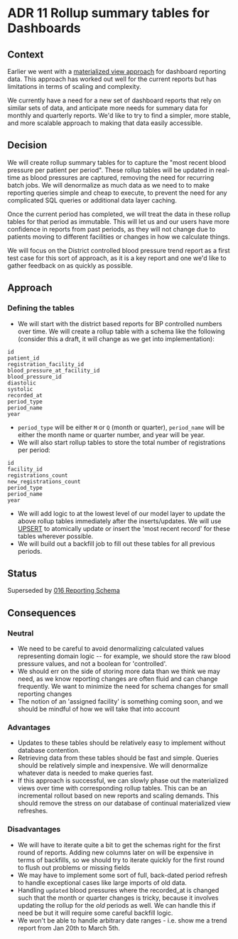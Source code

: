 # ADR 11 Rollup summary tables for Dashboards

## Context
Earlier we went with a [materialized view approach](https://github.com/simpledotorg/simple-server/blob/master/doc/arch/008-materialized-views-for-dashboards.md) for dashboard reporting data. This approach has worked out well for the current reports but has limitations in terms of scaling and complexity.

We currently have a need for a new set of dashboard reports that rely on similar sets of data, and anticipate more needs for summary data for monthly and quarterly reports. We'd like to try to find a simpler, more stable, and more scalable approach to making that data easily accessible.

## Decision

We will create rollup summary tables for to capture the "most recent blood pressure per patient per period". These rollup tables will be updated in real-time as blood pressures are captured, removing the need for recurring batch jobs. We will denormalize as much data as we need to to make reporting queries simple and cheap to execute, to prevent the need for any complicated SQL queries or additional data layer caching.

Once the current period has completed, we will treat the data in these rollup tables for that period as immutable. This will let us and our users have more confidence in reports from past periods, as they will not change due to patients moving to different facilities or changes in how we calculate things.

We will focus on the District controlled blood pressure trend report as a first test case for this sort of approach, as it is a key report and one we'd like to gather feedback on as quickly as possible.

## Approach

### Defining the tables

* We will start with the district based reports for BP controlled numbers over time. We will create a rollup table with a schema like the following (consider this a draft, it will change as we get into implementation):
```
id
patient_id
registration_facility_id
blood_pressure_at_facility_id
blood_pressure_id
diastolic
systolic
recorded_at
period_type
period_name
year
```
* `period_type` will be either `M` or `Q` (month or quarter), `period_name` will be either the month name or quarter number, and year will be year.
* We will also start rollup tables to store the total number of registrations per period:
```
id
facility_id
registrations_count
new_registrations_count
period_type
period_name
year
```

* We will add logic to at the lowest level of our model layer to update the above rollup tables immediately after the inserts/updates. We will use [UPSERT](https://wiki.postgresql.org/wiki/UPSERT#.22UPSERT.22_definition) to atomically update or insert the 'most recent record' for these tables wherever possible.
* We will build out a backfill job to fill out these tables for all previous periods.

## Status
Superseded by [016 Reporting Schema](./016-reporting-schema.md)

## Consequences

### Neutral
* We need to be careful to avoid denormalizing calculated values representing domain logic -- for example, we should store the raw blood pressure values, and not a boolean for 'controlled'.
* We should err on the side of storing more data than we think we may need, as we know reporting changes are often fluid and can change frequently. We want to minimize the need for schema changes for small reporting changes
* The notion of an 'assigned facility' is something coming soon, and we should be mindful of how we will take that into account
### Advantages
* Updates to these tables should be relatively easy to implement without database contention.
* Retrieving data from these tables should be fast and simple. Queries should be relatively simple and inexpensive.  We will denormalize whatever data is needed to make queries fast.
* If this approach is successful, we can slowly phase out the materialized views over time with corresponding rollup tables. This can be an incremental rollout based on new reports and scaling demands. This should remove the stress on our database of continual materialized view refreshes.
### Disadvantages
* We will have to iterate quite a bit to get the schemas right for the first round of reports. Adding new columns later on will be expensive in terms of backfills, so we should try to iterate quickly for the first round to flush out problems or missing fields
* We may have to implement some sort of full, back-dated period refresh to handle exceptional cases like large imports of old data.
* Handling `updated` blood pressures where the recorded_at is changed such that the month or quarter changes is tricky, because it involves updating the rollup for the _old_ periods as well. We can handle this if need be but it will require some careful backfill logic.
* We won't be able to handle arbitrary date ranges - i.e. show me a trend report from Jan 20th to March 5th.
